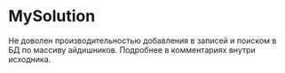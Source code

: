 # MySolution
Не доволен производительностью добавления в записей и поиском в БД по массиву айдишников.  Подробнее в комментариях внутри исходника.
